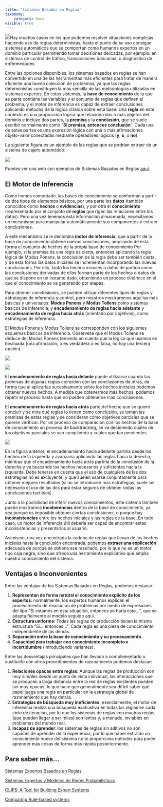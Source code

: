 ```yaml
---
title: 'Sistemas Basados en Reglas'
taxonomy:
    category: docs
visible: true
---
```


![](../~fsancho/images/2015-07/estructura-de-un-sistema-experto-basado-en-reglas.jpg)Hay muchos casos en los que podemos resolver situaciones complejas haciendo uso de reglas deterministas, hasta el punto de su uso consigue sistemas automáticos que se comportan como humanos expertos en un dominio particular permitiendo tomar decisiones delicadas, por ejemplo: en sistemas de control de tráfico, transacciones bancarias, o diagnóstico de enfermedades.

Entre las opciones disponibles, los sistemas basados en reglas se han convertido en una de las herramientas más eficientes para tratar de manera eficiente una buena colección de problemas, ya que las reglas deterministas constituyen la más sencilla de las metodologías utilizadas en sistemas expertos. En estos sistemas, la **base de conocimiento** de la que se parte contiene las variables y el conjunto de reglas que definen el problema, y el motor de inferencia es capaz de extraer conclusiones aplicando métodos de la lógica clásica sobre esta base. Una **regla** en este contexto es una proposición lógica que relaciona dos o más objetos del dominio e incluye dos partes, la **premisa** y la **conclusión**, que se suele escribir normalmente como “**Si premisa, entonces conclusión**”. Cada una de estas partes es una expresión lógica con una o más afirmaciones objeto-valor conectadas mediante operadores lógicos (**y**, **o**, o **no**). 

La siguiente figura es un ejemplo de las reglas que se podrían extraer de un sistema de cajero automático:

![](/~fsancho/images/2015-07/ejemploreglas.jpg)

Puedes ver una web con ejemplos de Sistemas Basados en Reglas [aquí](https://visiruleexamples.com/vregs.html).

## El Motor de Inferencia

Como hemos comentado, las bases de conocimiento se conforman a partir de dos tipos de elementos básicos, por una parte los **datos** (también conocidos como **hechos** o **evidencias**), y por otra el **conocimiento** (representado por el conjunto de **reglas** que rigen las relaciones entre los datos). Pero una vez tenemos esta información almacenada, necesitamos un mecanismo para manipular automáticamente sus componentes y extraer conclusiones.

A este mecanismo se le denomina **motor de inferencia**, que a partir de la base de conocimiento obtiene nuevas conclusiones, ampliando de esta forma el conjunto de hechos de la propia base de conocimiento Por ejemplo, si la premisa de una regla es cierta, entonces aplicando la regla lógica de Modus Ponens, la conclusión de la regla debe ser también cierta, y de esta forma los datos iniciales se incrementan incorporando las nuevas conclusiones. Por ello, tanto los hechos iniciales o datos de partida como las conclusiones derivadas de ellos forman parte de los hechos o datos de que se dispone en un instante dado, obteniendo un proceso dinámico en el que el conocimiento se va generando por etapas.

Para obtener conclusiones, se pueden utilizar diferentes tipos de reglas y estrategias de inferencia y control, pero nosotros mostraremos aquí las más básicas y universales: **Modus Ponens** y **Modus Tollens** como sistemas básicos de inferencia, y **encadenamiento de reglas hacia adelante** y **encadenamiento de reglas hacia atrás** (orientado por objetivos), como estrategias de inferencia.

El Modus Ponens y Modus Tollens se corresponden con los siguientes esquemas básicos de inferencia. Obsérvese que el Modus Tollens se deduce del Modus Ponens teniendo en cuenta que la lógica que usamos es bivaluada (una afirmación, o es verdadera o es falsa, no hay una tercera opción).

![](/~fsancho/images/2015-07/modusponens.jpg)

![](/~fsancho/images/2015-07/modustollens.jpg)

El **encadenamiento de reglas hacia delante** puede utilizarse cuando las premisas de algunas reglas coinciden con las conclusiones de otras, de forma que al aplicarlas sucesivamente sobre los hechos iniciales podemos obtener nuevos hechos. A medida que obtenermos más hechos, podemos repetir el proceso hasta que no pueden obtenerse más conclusiones.

El **encadenamiento de reglas hacia atrás** parte del hecho que se quiere concluir y se mira qué reglas lo tienen como conclusión, se toman las premisas de estas reglas y se consideran como objetivos parciales que se quieren verificar. Por un proceso de comparación con los hechos de la base de conocimiento un proceso de backtracking, se va decidiendo cuáles de los objetivos parciales se van cumpliendo y cuáles quedan pendientes.

![](/~fsancho/images/2015-07/encadenamientoadelante.jpg)

En la figura anterior, el encadenamiento hacia adelante partiría desde los hechos de la izquierda y avanzaría aplicando las reglas hacia la derecha, mientras que el encadenamiento hacia atrás partiría de la conclusión de la derecha y va buscando los hechos necesarios y suficientes hacia la izquierda. Debe tenerse en cuenta que el uso de cualquiera de las dos estrategias no es excluyente, y que suelen usarse conjuntamente para obtener mejores resultados (si no se introducen más estrategias, suele ser necesario el uso de las dos para estar seguros de obtener todas las conclusiones factibles). 

Junto a la posibilidad de inferir nuevos conocimientos, este sistema también puede mostrarnos **incoherencias** dentro de la base de conocimiento, ya sea porque es imposible obtener ciertas conclusiones, o porque hay **inconsistencias** entre los hechos iniciales y las reglas de la base. En todo caso, un motor de inferencia útil debería ser capaz de encontrar estas inconsistencias y presentarlas al usuario. 

Asimismo, una vez encontrada la cadena de reglas que llevan de los hechos iniciales hasta la conclusión encontrada, podemos **extraer una explicación** adecuada de porqué se obtiene ese resultado, por lo que no es un motor tipo caja negra, sino que ofrece una herramienta explicativa que amplía nuestro conocimiento del sistema.

## Ventajas e Inconvenientes

Entre las ventajas de los Sistemas Basados en Reglas, podemos destacar:

1.  **Representan de forma natural el conocimiento explícito de los expertos**: normalmente, los expertos humanos explican el procedimiento de resolución de problemas por medio de expresiones del tipo "Si estamos en esta situación, entonces yo haría esto...", que se adapta fielmente al modelo seguido aquí.
2.  **Estructura uniforme**: Todas las reglas de producción tienen la misma estructura "Si... entonces...". Cada regla es una pieza de conocimiento independiente de las demás.
3.  **Separación entre la base de conocimiento y su procesamiento**.
4.  **Capacidad para trabajar con conocimiento incompleto e incertidumbre** (introduciendo variantes)**.**

Entre las desventajas principales que han llevado a complementarlo o sustituirlo con otros procedimientos de razonamiento podemos destacar:

1.  **Relaciones opacas entre reglas**: Aunque las reglas de producción son muy simples desde un punto de vista individual, las interacciones que se producen a larga distancia entre la red de reglas existentes pueden ser muy opacas, lo que hace que generalmente sea difícil saber qué papel juega una regla en particular en la estrategia global de razonamiento que hay detrás.
2.  **Estrategias de búsqueda muy ineficientes**: esencialmente, el motor de inferencia realiza una búsqueda exahustiva en todas las reglas en cada ciclo de iteración, por lo que los sistemas de reglas con muchas reglas (que pueden llegar a ser miles) son lentos y, a menudo, inviables en problemas del mundo real.
3.  **Incapaz de aprender**: los sistemas de reglas sin aditivos no son capaces de aprender de la experiencia, por lo que haber extraido un conocimiento nuevo del sistema no te proporciona métodos para poder aprender más cosas de forma más rápida posteriormente.

## Para saber más...

[Sistemas Expertos Basados en Reglas](http://personales.unican.es/gutierjm/cursos/expertos/Reglas.pdf "Sistemas Expertos Basados en Reglas")

[Sistemas Expertos y Modelos de Redes Probabilísticas](http://personales.unican.es/gutierjm/papers/BookCGH.pdf "Sistemas Expertos y Modelos de Redes Probabilísticas")

[CLIPS: A Tool for Building Expert Systems](http://clipsrules.sourceforge.net/ "CLIPS: A Tool for Building Expert Systems")

[Comparing Rule-based systems](http://www.w3.org/2000/10/swap/doc/rule-systems "Comparing Rule-based systems")